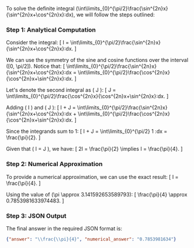 To solve the definite integral \(\int\limits_{0}^{\pi/2}\frac{\sin^{2n}x}{\sin^{2n}x+\cos^{2n}x}\:dx\), we will follow the steps outlined:

### Step 1: Analytical Computation

Consider the integral:
\[ I = \int\limits_{0}^{\pi/2}\frac{\sin^{2n}x}{\sin^{2n}x+\cos^{2n}x}\:dx. \]

We can use the symmetry of the sine and cosine functions over the interval \([0, \pi/2]\). Notice that:
\[ \int\limits_{0}^{\pi/2}\frac{\sin^{2n}x}{\sin^{2n}x+\cos^{2n}x}\:dx = \int\limits_{0}^{\pi/2}\frac{\cos^{2n}x}{\cos^{2n}x+\sin^{2n}x}\:dx. \]

Let's denote the second integral as \( J \):
\[ J = \int\limits_{0}^{\pi/2}\frac{\cos^{2n}x}{\cos^{2n}x+\sin^{2n}x}\:dx. \]

Adding \( I \) and \( J \):
\[ I + J = \int\limits_{0}^{\pi/2}\frac{\sin^{2n}x}{\sin^{2n}x+\cos^{2n}x}\:dx + \int\limits_{0}^{\pi/2}\frac{\cos^{2n}x}{\cos^{2n}x+\sin^{2n}x}\:dx. \]

Since the integrands sum to 1:
\[ I + J = \int\limits_{0}^{\pi/2} 1 \:dx = \frac{\pi}{2}. \]

Given that \( I = J \), we have:
\[ 2I = \frac{\pi}{2} \implies I = \frac{\pi}{4}. \]

### Step 2: Numerical Approximation

To provide a numerical approximation, we can use the exact result:
\[ I = \frac{\pi}{4}. \]

Using the value of \(\pi \approx 3.141592653589793\):
\[ \frac{\pi}{4} \approx 0.7853981633974483. \]

### Step 3: JSON Output

The final answer in the required JSON format is:
```json
{"answer": "\\frac{\\pi}{4}", "numerical_answer": "0.7853981634"}
```